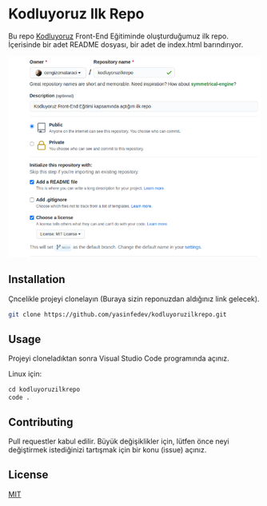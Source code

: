 # Kodluyoruz Ilk Repo

Bu repo [Kodluyoruz](https://www.kodluyoruz.org/) Front-End Eğitiminde oluşturduğumuz ilk repo. İçerisinde bir adet README dosyası, bir adet de index.html barındırıyor.

![ilk resim](https://github.com/Kodluyoruz/taskforce/raw/main/git/odev1/figures/github.png)

## Installation
Çncelikle projeyi clonelayın (Buraya sizin reponuzdan aldığınız link gelecek).

```bash
git clone https://github.com/yasinfedev/kodluyoruzilkrepo.git
```

## Usage

Projeyi cloneladıktan sonra Visual Studio Code programında açınız.

Linux için:
```linux
cd kodluyoruzilkrepo
code .
```

## Contributing
Pull requestler kabul edilir. Büyük değişiklikler için, lütfen önce neyi değiştirmek istediğinizi tartışmak için bir konu (issue) açınız.

## License
[MIT](https://choosealicense.com/licenses/mit/)



